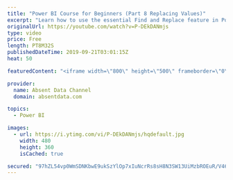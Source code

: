 ```yaml
---
title: "Power BI Course for Beginners (Part 8 Replacing Values)"
excerpt: "Learn how to use the essential Find and Replace feature in Power BI."
originalUrl: https://youtube.com/watch?v=P-DEkDANmjs
type: video
price: Free
length: PT8M32S
publishedDateTime: 2019-09-21T03:01:15Z
heat: 50

featuredContent: "<iframe width=\"800\" height=\"500\" frameborder=\"0\" src=\"https://www.youtube.com/embed/P-DEkDANmjs\" allow=\"accelerometer; autoplay; encrypted-media; gyroscope; picture-in-picture\" allowfullscreen></iframe>"

provider:
  name: Absent Data Channel
  domain: absentdata.com

topics:
  - Power BI

images:
  - url: https://i.ytimg.com/vi/P-DEkDANmjs/hqdefault.jpg
    width: 480
    height: 360
    isCached: true

secured: "97hZL54vp0WmSDNKbwE9ukSzYlOp7xIuNcrRs8sH8N3SW13UiMzbROEuR/V46bge/L6uFDFlpvEiN/K4RP2bkkaBK3Q9uFQQxl9yc82Ec3Mxr16aRXThZH015DZg0aOBgQKSBjXcNlis/AEVeU9J9CaaS4wf7KpelXgiN8C8HEFc9n0fJvf5GHG1C1fou2W15bQN46D/buLC7pICZ8xretJyoOeirJivsQmuLE8fC4sbdc19xLFIJsn2uXgCf5WZdq/OLmQbiVSTgPhRqIidaX+VNvTi2eFfP0IYqbdiu1TNJ6+atxPQjSMuuXTzs/Cg7/81XrH+MB1fMLaA5iZyVpoHmjkHBolqG0X2G7SidQ6mQ40nxZq+75glXxUcPxuXq9HVWCmWMX0VGEylmbvmm7AY3XBci5y246Du8qDwsiU=;2sYyB43z7OTAqRV+TTIt5w=="
---
```


